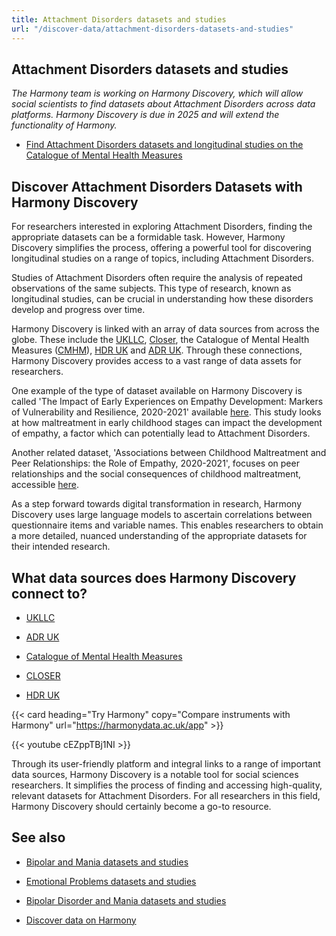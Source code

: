 ```yaml
---
title: Attachment Disorders datasets and studies
url: "/discover-data/attachment-disorders-datasets-and-studies"
---
```


## Attachment Disorders datasets and studies

*The Harmony team is working on Harmony Discovery, which will allow social scientists to find datasets about Attachment Disorders across data platforms. Harmony Discovery is due in 2025 and will extend the functionality of Harmony.*

* [Find Attachment Disorders datasets and longitudinal studies on the Catalogue of Mental Health Measures](https://www.cataloguementalhealth.ac.uk/?content=search&query=Topic:attachment+disorders)

## Discover Attachment Disorders Datasets with Harmony Discovery

For researchers interested in exploring Attachment Disorders, finding the appropriate datasets can be a formidable task. However, Harmony Discovery simplifies the process, offering a powerful tool for discovering longitudinal studies on a range of topics, including Attachment Disorders. 

Studies of Attachment Disorders often require the analysis of repeated observations of the same subjects. This type of research, known as longitudinal studies, can be crucial in understanding how these disorders develop and progress over time.

Harmony Discovery is linked with an array of data sources from across the globe. These include the [UKLLC](https://explore.ukllc.ac.uk), [Closer](https://www.closer.ac.uk/), the Catalogue of Mental Health Measures ([CMHM](https://www.cataloguementalhealth.ac.uk/)), [HDR UK](https://www.hdruk.ac.uk/) and [ADR UK](https://www.adruk.org/). Through these connections, Harmony Discovery provides access to a vast range of data assets for researchers. 

One example of the type of dataset available on Harmony Discovery is called 'The Impact of Early Experiences on Empathy Development: Markers of Vulnerability and Resilience, 2020-2021' available [here](https://reshare.ukdataservice.ac.uk/855404). This study looks at how maltreatment in early childhood stages can impact the development of empathy, a factor which can potentially lead to Attachment Disorders.

Another related dataset, 'Associations between Childhood Maltreatment and Peer Relationships: the Role of Empathy, 2020-2021', focuses on peer relationships and the social consequences of childhood maltreatment, accessible [here](https://reshare.ukdataservice.ac.uk/855445). 

As a step forward towards digital transformation in research, Harmony Discovery uses large language models to ascertain correlations between questionnaire items and variable names. This enables researchers to obtain a more detailed, nuanced understanding of the appropriate datasets for their intended research. 


## What data sources does Harmony Discovery connect to?

* [UKLLC](https://explore.ukllc.ac.uk)

* [ADR UK](https://www.adruk.org/data-access/data-catalogue/)

* [Catalogue of Mental Health Measures](https://www.cataloguementalhealth.ac.uk/)

* [CLOSER](https://closer.ac.uk/)

* [HDR UK](https://www.healthdatagateway.org/)

{{< card heading="Try Harmony" copy="Compare instruments with Harmony" url="https://harmonydata.ac.uk/app" >}}

{{< youtube cEZppTBj1NI >}}


Through its user-friendly platform and integral links to a range of important data sources, Harmony Discovery is a notable tool for social sciences researchers. It simplifies the process of finding and accessing high-quality, relevant datasets for Attachment Disorders. For all researchers in this field, Harmony Discovery should certainly become a go-to resource.

## See also

* [Bipolar and Mania datasets and studies](/discover-data/bipolar-and-mania-datasets-and-studies)

* [Emotional Problems datasets and studies](/discover-data/emotional-problems-datasets-and-studies)

* [Bipolar Disorder and Mania datasets and studies](/discover-data/bipolar-disorder-and-mania-datasets-and-studies)

* [Discover data on Harmony](/discover-data/)